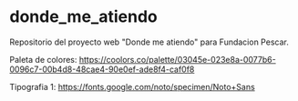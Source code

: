 # donde_me_atiendo
Repositorio del proyecto web "Donde me atiendo" para Fundacion Pescar.

Paleta de colores: https://coolors.co/palette/03045e-023e8a-0077b6-0096c7-00b4d8-48cae4-90e0ef-ade8f4-caf0f8

Tipografia 1: https://fonts.google.com/noto/specimen/Noto+Sans


